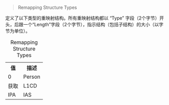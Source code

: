 
> Remapping Structure Types

定义了以下类型的重映射结构。所有重映射结构都以 “Type” 字段（2个字节）开头，后跟一个“Length”字段（2个字节），指示结构（包括子结构）的大小（以字节为单位）。

<table style="width:100%">
<caption>Remapping Structure Types</caption>
  <tr>
    <th>
    值
    </th>
    <th>
    描述
    </th>
  </tr>
  <tr>
    <td>
    0
    </td>
    <td>
    Person
    </td>
  </tr>
  <tr>
    <td>
    获取
    </td>
    <td>
    L1CD
    </td>
  </tr>
  <tr>
    <td>
    IPA
    </td>
    <td>
    IAS
    </td>
  </tr>
</table>